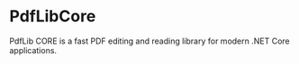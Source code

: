 # PdfLibCore
PdfLib CORE is a fast PDF editing and reading library for modern .NET Core applications.
